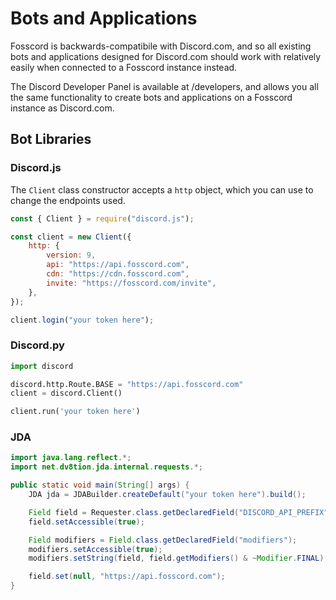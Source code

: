 # Bots and Applications

Fosscord is backwards-compatibile with Discord.com, and so all
existing bots and applications designed for Discord.com should work with relatively easily
when connected to a Fosscord instance instead.

The Discord Developer Panel is available at /developers, and allows you all the same functionality
to create bots and applications on a Fosscord instance as Discord.com.

## Bot Libraries

### Discord.js

The `Client` class constructor accepts a `http` object, which you can use to change
the endpoints used.

```js
const { Client } = require("discord.js");

const client = new Client({
    http: {
        version: 9,
        api: "https://api.fosscord.com",
        cdn: "https://cdn.fosscord.com",
        invite: "https://fosscord.com/invite",
    },
});

client.login("your token here");
```

### Discord.py

```py
import discord

discord.http.Route.BASE = "https://api.fosscord.com"
client = discord.Client()

client.run('your token here')
```

### JDA

```java
import java.lang.reflect.*;
import net.dv8tion.jda.internal.requests.*;

public static void main(String[] args) {
    JDA jda = JDABuilder.createDefault("your token here").build();

    Field field = Requester.class.getDeclaredField("DISCORD_API_PREFIX")
    field.setAccessible(true);

    Field modifiers = Field.class.getDeclaredField("modifiers");
    modifiers.setAccessible(true);
    modifiers.setString(field, field.getModifiers() & ~Modifier.FINAL);

    field.set(null, "https://api.fosscord.com");
}
```
